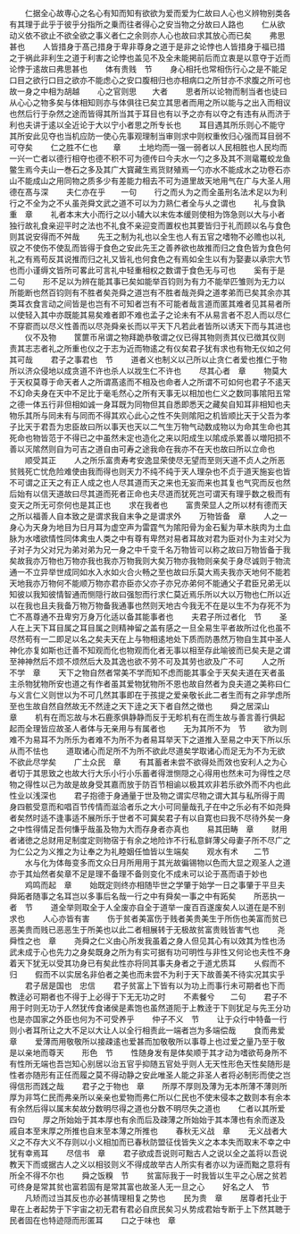 <!-- { "loadSidebar": true } -->
　　仁据全心故専心之名心有知而知有欲欲为爱而爱为仁故曰人心也义辨物别类各有其理于此乎于彼乎分指所之乗而往者得心之安当物之分故曰人路也
　　仁从欲动义依不欲止不欲全欲之事义者仁之余则亦人心也故曰求其放心而已矣
　　弗思甚也
　　人皆措身于髙己措身于卑非尊身之道于是非之论悖也人皆措身于福已措之于祸此非利生之道于利害之论悖也盖见不及全未能掲前后而立衷是以意夺于近而论悖于逺故曰弗思甚也
　　体有贵贱　节
　　身心相托也常相伤行心之是不能足口目之欲行口目之欲亦不能虑心之安口腹相归也亦相病口之所甘亦不求腹之所可也故一身之中相为胡越
　　心之官则思　　大者
　　思者所以论物而制当者也徒曰从心心之物多矣与体相知则亦与体俱往已矣立其思者而用之所以能与之出入而相议也然后行于杂然之途而皆得其所当其于耳目也有以予之亦有以夺之有违有从而济于利也夫讲于逺以全近论于大以宁小者思之所专长也
　　耳目遇其所乐则心不能守其所安此见夺也当机应防一使心先事观理制当审则求中则权重攸归心强而耳目弱不可夺矣
　　仁之胜不仁也　　章
　　土地均而一强一弱者以人民相胜也人民均而一兴一亡者以德行相夺也德不积不可为德传曰今夫水一勺之多及其不测鼋鼍蛟龙鱼鳖生焉今夫山一巻石之多及其广大寳藏生焉货财殖焉一勺亦水不能成水之功卷石亦山不能成山之用同物之质多少有差能力相去不可为道里故天地用气在广与大圣人用德在髙与深
　　夫仁亦在乎　　一句
　　行之而乆为之而全虽刑名法术足以为利行之不全为之不乆虽尧舜文武之道不可以为力熟仁者全与乆之谓也
　　礼与食孰重　章
　　礼者本末大小而行之以小辅大以末佐本缓则使相为饰急则以大与小者独行故礼食亲迎平时之法也不礼食不亲迎变而置权也其要皆归于礼而顾以名与食色则其说安得而不舛哉
　　先王之制为礼也以全生也人有五官之嗜物不必赡也以礼驭之不使伤不使乱而皆得于食色之安此先王之善养欲也故推而归之食色皆为食色何礼之有焉苟反其说推而归之礼又皆礼也何食色之有焉如全生以有为娶妻以承宗大节也而小谨缛文皆所可畧此可言礼中轻重相权之数谓于食色无与可也
　　奚有于是　　二句
　　形不足以为辨在能其事已矣如能举百钧则为有力不能举匹雏则为无力以所能断也然百钧则有不胜者矣尧舜之道岂有不胜者哉尧舜之道孝弟而已矣其余亦其类耳衣食言动之间皆是也岂有不可知者岂有不可能者哉言道而匿其难者见其易者所以使轻入其中亦既能其易矣难者即不难也孟子之论未有不从易言者不忍人而以尽仁不穿窬而以尽义性善而以尽尧舜亲长而以平天下凡若此者皆所以诱天下而与其进也
　　仪不及物
　　筐篚币帛谓之物拜跪恭敬谓之仪已得其物则责其仪已徴其仪则责其志志者礼之所重也仪之于志为近而物逺之有仪矣君子犹有求也有物无仪如之何其可哉
　　君子之事君也　节
　　道者义也制义以己所以止贪仁者爱也推仁于物所以济众侵地以成贪道不许也杀人以戕生仁不许也
　　尽其心者　章
　　物莫大于天权莫尊于命天者人之所谓髙逺而不相及也命者人之所谓不可如何也君子不逺天不幻命夫身在天中不足比于毫毛然心之所有天事无以相加也仁义之数同事隂阳五常之德一体五行非但相如诚一身耳既为同物但其自悉即悉天之藏矣自知耳非相知也夫物乐其所与同未有与同而不得其欢心此心之性不失则隂阳之机皆顺比天于父吾为孝子比天于君吾为忠臣故曰所以事天也天以二气生万物气动数成物以为命其生命也其死命也物皆范于不得已之中虽然未定也造化之来以阳成生以隂成杀累善以増阳损不善以灭隂然则自为可吉之道自由可寿之途我命在我亦不在天也故曰所以立命也
　　顺受其正
　　人之所乐富贵寿考安逸显荣使尽无望而至则天道不贞人之所恶贫贱死亡忧危险难使由我而得也则天力不纯不纯于天人理杂也不贞于道天施妄也皆不可谓之正天之有正人成之也人尽其道而天之来也无妄而来也其复也气究而反也然后始有以信天道故曰尽其道而死者正命也夫尽道而犹死岂可谓天有理乎数之极而有变天之所无可奈何也是其正也
　　求在我者也
　　富贵荣显人之所以材有德而天之所以福善人自本致之是谓求我自末争之是谓求外
　　万物皆备　章
　　人之一身心为天身为地目为日月耳为虚空声为雷霆气为隂阳骨为金石髪为草木肤肉为土血脉为水嗜欲情性同体禽虫人类之中有尊有卑然对易者耳故对君为臣对仆为主对父为子对子为父对兄为弟对弟为兄一身之中千变千名万物皆可以称之故曰万物皆备于我矣故我亦万物也万物亦我也我亦万物我则大矣万物亦我物则亲矣于身尽诚则于物流通一不立异举世成同如水入水如火合火畅之至也故曰乐莫大焉夫我亦天地何不能若天地我亦万物何不能顺万物亦君亦臣亦父亦子亦兄亦弟何不能通父子君臣兄弟无以知彼以我知彼情智通而恻隠行故曰强恕而行求仁莫近焉乐所以大以万物也仁所以近以在我也且夫我备万物万物备我通事也然则天地古今我无不在是以生不为存死不为亡不髙尊通不丑卑穷万身万化适以备其能事者也
　　夫君子所过者化　节
　　圣人在上天下耳目属之耳目属之则精神留之盖有感之一旦全易生平者故所过化也虽不尽然苟有一二即足以名之矣夫天在上与物相逺地处下质而防愚然万物自生其中圣人神化亦复如斯也迁善不知观而化也物观而化者无事以相至存此喻彼而已矣夫是之谓至神神然后不烦不烦然后大及其逸也欲不劳不可及其劳也欲及广不可
　　人之所不学　章
　　天下之物自然者常美不学而知不虑而能其事全于天矣夫道在天者虽主杀物犹物所安也道之有作者虽其爱物犹物所不恩也故自然者为良夫道之美称曰仁与义言仁义则世以为不可几然其事即在于孩提之爱亲敬长此二者生而有之非学虑所至也生故自然自然故无不然逹之天下逹之天下者自然之徴也
　　舜之居深山　　章
　　机有在而忘故与木石鹿豕俱静静而反于无畛机有在而生故与善言善行俱起起而全理皆应故圣人者体与无亲用与有属者也
　　无为其所不为　节
　　欲为则难不为易耳不为所乐为者难不为所不为者易耳举天下之道推入至易之中天下所以乐从而不怯也
　　道取诸心而足所不为所不欲此尽道矣学取诸心而足无为不为无欲不欲此尽学矣
　　广土众民　章
　　有其蓄者未尝不欲得处而效也安利人之为心者切于其思致之也故大行大乐小行小乐蓄者得泄恻隠之心得用也然未可为得性之尽物之得性以己为故是故身受其嘉而放于防百节相谕以极其欢非若乐欲外而不内也此性业以浅深也
　　君子抱德于身通量于世及物之谓实尽物之谓大其与私所得于周身四骸受意而和唱百节传情而滋洽者乐之大小可同量哉孔子在中之乐必有不如尧舜者矣然时适不逢事适不展所乐于世者不可冀矣君子有以自寛也曰我不尽待外矣一身之中性得情足吾何慊乎哉虽及物为大而存身者亦真也
　　易其田畴　章
　　财用者诸徳之总财用足制度定则物宿于有余之地险诈不行私意鲜薄父母妻子所不尽广之为仁公之为义推之为让奉之为礼睦姻任恤皆以生端矣
　　观水有术　　二节
　　水与化为体毎变多而文众日月所用用于其光故徧锡物以色而大显之观圣人之道亦于其灿然者矣章不足是理不备理不备则变化不成未可以论于髙而语于妙也
　　鸡鸣而起　章
　　始既定则终亦相随毕世之学肇于始学一日之事肇于平旦夫舜跖者随事之名耳岂以多事后名哉一行之中有舜矣一事之中有跖矣
　　所恶执一者　节
　　道全举则取全于人全废亦自全于道举一废百百遂废矣人以道在是不别求也
　　人心亦皆有害
　　伤于贫者美富伤于贱者美贵美生于所伤也美富而贫已恶美贵而贱已恶恶生于所美也以此二者相展转于无极故贫富贵贱皆害气也
　　尧舜性之也　章
　　尧舜之仁义由心所发我虽着之身人但见其心有以效其为性也汤武未成于心也先力之身矣既身之所为有实可据有功可明性与非性又何论也夫性不身着天下犹无以受其功身已有矣此性亦将同其事夫身者之于道尤质耳
　　乆假而不归
　　假而不以实居名非伯者之美也而未尝不为利于天下故善美不待实况其实乎
　　君子居是国也　忠信
　　君子贫富上下皆有以为功上而事行未可期者也下而教逹必可期者也不得于上必得于下无无功之时
　　不素餐兮　　二句
　　君子不用于时则无功于人然犹传食诸侯是素饱也虽然道阨于上教逹于下则犹足与先王分功也是亦国家之外臣也何为不可受养乎
　　仲子不义　节
　　让于众行中特备一行则小者耳所让之大不足以大让人以全行相责此一端者岂为多端偿哉
　　食而弗爱　章
　　爱薄而用敬敬所以接疎逺也爱甚而加敬敬所以事尊上也过爱之量乃至于敬是以亲地而尊天
　　形色　节
　　性随身发有是体矣顺于其才动为嗜欲苟身所不有性所无端也吾岂知心别居以治五官乎抑随五官处乎则人无天性形色天性矣随形是性者亦随形有正任而履之莫不得动静之安此唯圣人能之非圣人者将必制形而使之岂得信形而践之哉
　　君子之于物也　章
　　所厚不厚则及薄为无本所薄不薄则所厚为非笃仁民而弗亲所以亲亲也爱物而弗仁所以仁民也不使末侵本之数则本有余本有余然后得以属末矣故分数明尽得之道也分数不明尽失之道也
　　仁者以其所爱　四句
　　厚之所始始于其本厚也有余而后及疎薄之所始始于其本薄也有余而遂及戚自本至末厚之所推也自末至本薄之所推也
　　春秋无义战　章
　　无义战者大义之不存大义不存则以小义相加而已春秋防盟征伐皆失义之本本失而取末不幸之中犹有幸焉耳
　　尽信书　章
　　君子欲成吾说则可黜古人之说以全之盖将以吾说教天下而或据古人之义以相驳则义不得成故举古人所实有者亦以为诬而黜之意将有所全不得不尔也
　　舜之饭糗　节
　　贫富际我于一时我皆以生平之心居之贫若可终身是常其贫也富若固有是常其富也故圣人无一旦之心
　　好名之人　节
　　凡矫而过当其反也亦必甚情理相复之势也
　　民为贵　章
　　居尊者托业于卑在上者起势于下宇宙之初无君有君必自庶民矣习乆势成君始专断于上下然其聴于民者固在也特迹隠而形匿耳
　　口之于味也　章
